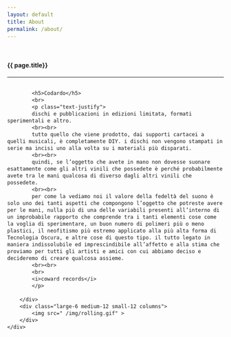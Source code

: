```yaml
---
layout: default
title: About
permalink: /about/
---
```


<div class="fullWidth">
  <br>
  <h4 class="text-center">{{ page.title}}</h4>
  <hr>
	<div class="small-12 columns">
		<div class="large-6 medium-12 small-12 columns">
			
		    <h5>Codardo</h5>
		    <br>
			<p class="text-justify">
			dischi e pubblicazioni in edizioni limitata, formati sperimentali e altro.
			<br><br>
			tutto quello che viene prodotto, dai supporti cartacei a quelli musicali, è completamente DIY. i dischi non vengono stampati in serie ma incisi uno alla volta su i materiali più disparati. 
			<br><br>
			quindi, se l’oggetto che avete in mano non dovesse suonare esattamente come gli altri vinili che possedete è perché probabilmente avete tra le mani qualcosa di diverso dagli altri vinili che possedete.
			<br><br>
			per come la vediamo noi il valore della fedeltà del suono è solo uno dei tanti aspetti che compongono l’oggetto che potreste avere per le mani, nulla più di una delle variabili presenti all’interno di un improbabile rapporto che comprende tra i tanti elementi cose come la voglia di sperimentare, un buon numero di polimeri più o meno plastici, il neofitismo più estremo applicato alla più alta forma di Tecnologia Oscura, e altre cose di questo tipo. il tutto legato in maniera indissolubile ed imprescindibile all’affetto e alla stima che proviamo per tutti gli artisti e amici con cui abbiamo deciso e decideremo di creare qualcosa assieme.
			<br><br>			
			<br>
			<i>coward records</i>
			</p>
			
		</div>
		<div class="large-6 medium-12 small-12 columns">
		    <img src=" /img/rolling.gif" >
		</div>
	</div>
</div>
